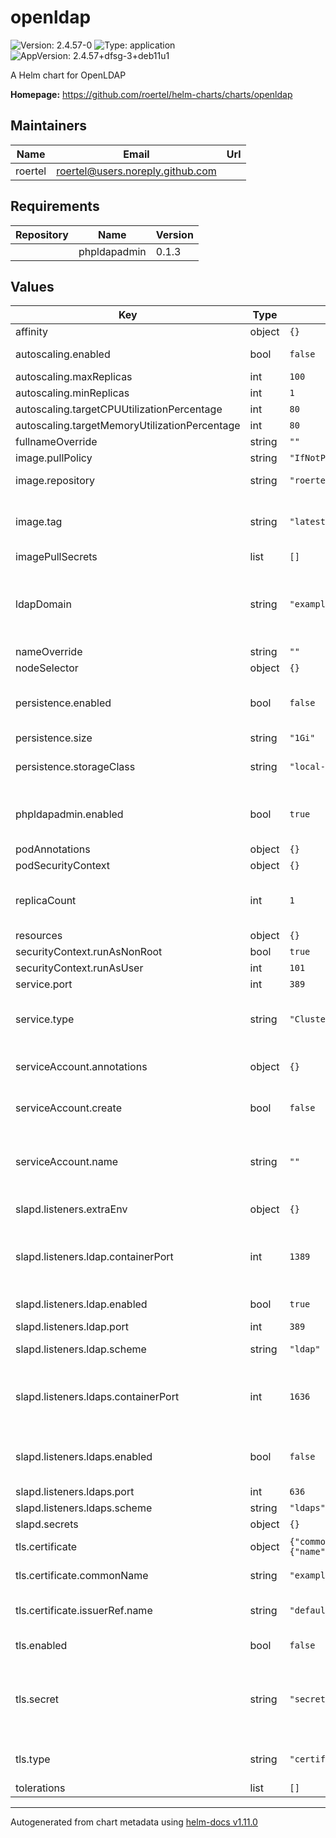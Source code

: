 # openldap

![Version: 2.4.57-0](https://img.shields.io/badge/Version-2.4.57--0-informational?style=flat-square) ![Type: application](https://img.shields.io/badge/Type-application-informational?style=flat-square) ![AppVersion: 2.4.57+dfsg-3+deb11u1](https://img.shields.io/badge/AppVersion-2.4.57+dfsg--3+deb11u1-informational?style=flat-square)

A Helm chart for OpenLDAP

**Homepage:** <https://github.com/roertel/helm-charts/charts/openldap>

## Maintainers

| Name | Email | Url |
| ---- | ------ | --- |
| roertel | <roertel@users.noreply.github.com> |  |

## Requirements

| Repository | Name | Version |
|------------|------|---------|
|  | phpldapadmin | 0.1.3 |

## Values

| Key | Type | Default | Description |
|-----|------|---------|-------------|
| affinity | object | `{}` |  |
| autoscaling.enabled | bool | `false` | Not supported at this time. |
| autoscaling.maxReplicas | int | `100` |  |
| autoscaling.minReplicas | int | `1` |  |
| autoscaling.targetCPUUtilizationPercentage | int | `80` |  |
| autoscaling.targetMemoryUtilizationPercentage | int | `80` |  |
| fullnameOverride | string | `""` |  |
| image.pullPolicy | string | `"IfNotPresent"` |  |
| image.repository | string | `"roertel/openldap"` | Image to use for deploying. |
| image.tag | string | `"latest"` | Override the image tag whose default is the chart appVersion. |
| imagePullSecrets | list | `[]` |  |
| ldapDomain | string | `"example.com"` | LDAP Domain in FQDN format. For example, `example.com` will convert to `dc=example,dc=com`. |
| nameOverride | string | `""` |  |
| nodeSelector | object | `{}` |  |
| persistence.enabled | bool | `false` | Enable the database to persist across restarts. |
| persistence.size | string | `"1Gi"` | Database size. |
| persistence.storageClass | string | `"local-path"` | Storage Class for the persistent volume |
| phpldapadmin.enabled | bool | `true` | Enable PHPLDAPAdmin. See subchart for settings. |
| podAnnotations | object | `{}` |  |
| podSecurityContext | object | `{}` |  |
| replicaCount | int | `1` | Number of replicas. Only 1 is currently supported. |
| resources | object | `{}` |  |
| securityContext.runAsNonRoot | bool | `true` |  |
| securityContext.runAsUser | int | `101` |  |
| service.port | int | `389` | Port to listen on |
| service.type | string | `"ClusterIP"` | Service type. Change this to expose outside of K8s |
| serviceAccount.annotations | object | `{}` | Annotations to add to the service account |
| serviceAccount.create | bool | `false` | Specifies whether a service account should be created |
| serviceAccount.name | string | `""` | If not set and create is true, a name is generated using the fullname template |
| slapd.listeners.extraEnv | object | `{}` | Extra environment variables to set. |
| slapd.listeners.ldap.containerPort | int | `1389` | Set to >1024 to allow container to run as non-root user for improved security. |
| slapd.listeners.ldap.enabled | bool | `true` | Enable the LDAP protocol |
| slapd.listeners.ldap.port | int | `389` | External port. |
| slapd.listeners.ldap.scheme | string | `"ldap"` | Only ldap & ldaps is supported. |
| slapd.listeners.ldaps.containerPort | int | `1636` | Set to >1024 to allow container to run as non-root user for improved security. |
| slapd.listeners.ldaps.enabled | bool | `false` | Enable the LDAPS protocol. LDAPS requires TLS into to be set, above. |
| slapd.listeners.ldaps.port | int | `636` |  |
| slapd.listeners.ldaps.scheme | string | `"ldaps"` |  |
| slapd.secrets | object | `{}` |  |
| tls.certificate | object | `{"commonName":"example.com","issuerRef":{"name":"default"},"optional":{}}` | Mandatory if `type` is `certificate`. |
| tls.certificate.commonName | string | `"example.com"` | Set to the FQDN of your LDAP server |
| tls.certificate.issuerRef.name | string | `"default"` | This is most likely not correct for your setup. |
| tls.enabled | bool | `false` | Enable TLS (LDAPS). |
| tls.secret | string | `"secret-name"` | Mandatory and created outside of Helm if `type` is `secret`. Muse have key, cert & chain values. |
| tls.type | string | `"certificate"` | TLS source: certificate or secret |
| tolerations | list | `[]` |  |

----------------------------------------------
Autogenerated from chart metadata using [helm-docs v1.11.0](https://github.com/norwoodj/helm-docs/releases/v1.11.0)
